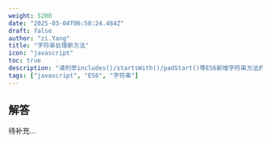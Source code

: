 ```yaml
---
weight: 5200
date: "2025-03-04T06:58:24.484Z"
draft: false
author: "zi.Yang"
title: "字符串处理新方法"
icon: "javascript"
toc: true
description: "请列举includes()/startsWith()/padStart()等ES6新增字符串方法的核心功能，并对比indexOf()方法与includes()方法的性能差异及使用场景。"
tags: ["javascript", "ES6", "字符串"]
---
```


## 解答

待补充...
